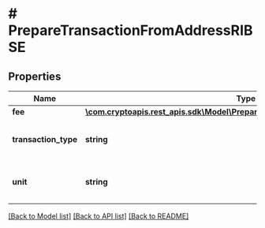 # # PrepareTransactionFromAddressRIBSE

## Properties

Name | Type | Description | Notes
------------ | ------------- | ------------- | -------------
**fee** | [**\com.cryptoapis.rest_apis.sdk\Model\PrepareTransactionFromAddressRIBSBSCFee**](PrepareTransactionFromAddressRIBSBSCFee.md) |  |
**transaction_type** | **string** | Representation of the transaction type |
**unit** | **string** | Represents the unit of the amount transacted. |

[[Back to Model list]](../../README.md#models) [[Back to API list]](../../README.md#endpoints) [[Back to README]](../../README.md)
